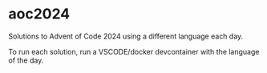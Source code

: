 # aoc2024
Solutions to Advent of Code 2024 using a different language each day.

To run each solution, run a VSCODE/docker devcontainer with the language of the day.
